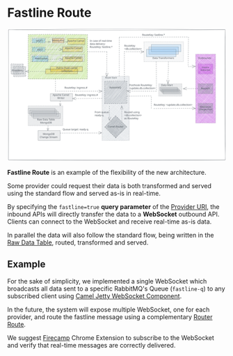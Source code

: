 # Fastline Route

![fastline-route](../assets/fastline-route.svg)

**Fastline Route** is an example of the flexibility of the new architecture.

Some provider could request their data is both transformed and served using the standard flow and served as-is in real-time.

By specifying the `fastline=true` **query parameter** of the [Provider URI](../inbound.md#provider-uri), the inbound APIs will directly transfer the data to a **WebSocket** outbound API. Clients can connect to the WebSocket and receive real-time as-is data.

In parallel the data will also follow the standard flow, being written in the [Raw Data Table](../raw-data-table.md), routed, transformed and served.

## Example

For the sake of simplicity, we implemented a single WebSocket which broadcasts all data sent to a specific RabbitMQ's Queue (`fastline-q`) to any subscribed client using [Camel Jetty WebSocket Component](https://camel.apache.org/components/3.20.x/websocket-component.html).

In the future, the system will expose multiple WebSocket, one for each provider, and route the fastline message using a complementary [Router Route](router-route.md).

We suggest [Firecamp](https://chrome.google.com/webstore/detail/firecamp-a-multi-protocol/eajaahbjpnhghjcdaclbkeamlkepinbl) Chrome Extension to subscribe to the WebSocket and verify that real-time messages are correctly delivered.